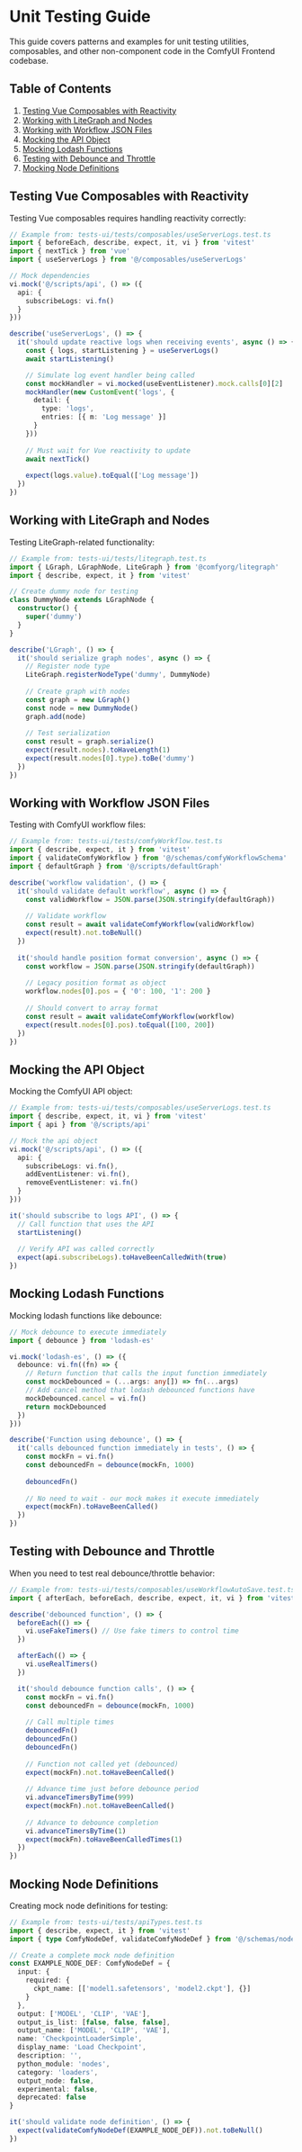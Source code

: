 # Unit Testing Guide

This guide covers patterns and examples for unit testing utilities, composables, and other non-component code in the ComfyUI Frontend codebase.

## Table of Contents

1. [Testing Vue Composables with Reactivity](#testing-vue-composables-with-reactivity)
2. [Working with LiteGraph and Nodes](#working-with-litegraph-and-nodes)
3. [Working with Workflow JSON Files](#working-with-workflow-json-files)
4. [Mocking the API Object](#mocking-the-api-object)
5. [Mocking Lodash Functions](#mocking-lodash-functions)
6. [Testing with Debounce and Throttle](#testing-with-debounce-and-throttle)
7. [Mocking Node Definitions](#mocking-node-definitions)


## Testing Vue Composables with Reactivity

Testing Vue composables requires handling reactivity correctly:

```typescript
// Example from: tests-ui/tests/composables/useServerLogs.test.ts
import { beforeEach, describe, expect, it, vi } from 'vitest'
import { nextTick } from 'vue'
import { useServerLogs } from '@/composables/useServerLogs'

// Mock dependencies
vi.mock('@/scripts/api', () => ({
  api: {
    subscribeLogs: vi.fn()
  }
}))

describe('useServerLogs', () => {
  it('should update reactive logs when receiving events', async () => {
    const { logs, startListening } = useServerLogs()
    await startListening()

    // Simulate log event handler being called
    const mockHandler = vi.mocked(useEventListener).mock.calls[0][2]
    mockHandler(new CustomEvent('logs', {
      detail: {
        type: 'logs',
        entries: [{ m: 'Log message' }]
      }
    }))
    
    // Must wait for Vue reactivity to update
    await nextTick()
    
    expect(logs.value).toEqual(['Log message'])
  })
})
```

## Working with LiteGraph and Nodes

Testing LiteGraph-related functionality:

```typescript
// Example from: tests-ui/tests/litegraph.test.ts
import { LGraph, LGraphNode, LiteGraph } from '@comfyorg/litegraph'
import { describe, expect, it } from 'vitest'

// Create dummy node for testing
class DummyNode extends LGraphNode {
  constructor() {
    super('dummy')
  }
}

describe('LGraph', () => {
  it('should serialize graph nodes', async () => {
    // Register node type
    LiteGraph.registerNodeType('dummy', DummyNode)
    
    // Create graph with nodes
    const graph = new LGraph()
    const node = new DummyNode()
    graph.add(node)
    
    // Test serialization
    const result = graph.serialize()
    expect(result.nodes).toHaveLength(1)
    expect(result.nodes[0].type).toBe('dummy')
  })
})
```

## Working with Workflow JSON Files

Testing with ComfyUI workflow files:

```typescript
// Example from: tests-ui/tests/comfyWorkflow.test.ts
import { describe, expect, it } from 'vitest'
import { validateComfyWorkflow } from '@/schemas/comfyWorkflowSchema'
import { defaultGraph } from '@/scripts/defaultGraph'

describe('workflow validation', () => {
  it('should validate default workflow', async () => {
    const validWorkflow = JSON.parse(JSON.stringify(defaultGraph))
    
    // Validate workflow
    const result = await validateComfyWorkflow(validWorkflow)
    expect(result).not.toBeNull()
  })
  
  it('should handle position format conversion', async () => {
    const workflow = JSON.parse(JSON.stringify(defaultGraph))
    
    // Legacy position format as object
    workflow.nodes[0].pos = { '0': 100, '1': 200 }
    
    // Should convert to array format
    const result = await validateComfyWorkflow(workflow)
    expect(result.nodes[0].pos).toEqual([100, 200])
  })
})
```

## Mocking the API Object

Mocking the ComfyUI API object:

```typescript
// Example from: tests-ui/tests/composables/useServerLogs.test.ts
import { describe, expect, it, vi } from 'vitest'
import { api } from '@/scripts/api'

// Mock the api object
vi.mock('@/scripts/api', () => ({
  api: {
    subscribeLogs: vi.fn(),
    addEventListener: vi.fn(),
    removeEventListener: vi.fn()
  }
}))

it('should subscribe to logs API', () => {
  // Call function that uses the API
  startListening()
  
  // Verify API was called correctly
  expect(api.subscribeLogs).toHaveBeenCalledWith(true)
})
```

## Mocking Lodash Functions

Mocking lodash functions like debounce:

```typescript
// Mock debounce to execute immediately
import { debounce } from 'lodash-es'

vi.mock('lodash-es', () => ({
  debounce: vi.fn((fn) => {
    // Return function that calls the input function immediately
    const mockDebounced = (...args: any[]) => fn(...args)
    // Add cancel method that lodash debounced functions have
    mockDebounced.cancel = vi.fn()
    return mockDebounced
  })
}))

describe('Function using debounce', () => {
  it('calls debounced function immediately in tests', () => {
    const mockFn = vi.fn()
    const debouncedFn = debounce(mockFn, 1000)
    
    debouncedFn()
    
    // No need to wait - our mock makes it execute immediately
    expect(mockFn).toHaveBeenCalled()
  })
})
```

## Testing with Debounce and Throttle

When you need to test real debounce/throttle behavior:

```typescript
// Example from: tests-ui/tests/composables/useWorkflowAutoSave.test.ts
import { afterEach, beforeEach, describe, expect, it, vi } from 'vitest'

describe('debounced function', () => {
  beforeEach(() => {
    vi.useFakeTimers() // Use fake timers to control time
  })

  afterEach(() => {
    vi.useRealTimers() 
  })

  it('should debounce function calls', () => {
    const mockFn = vi.fn()
    const debouncedFn = debounce(mockFn, 1000)
    
    // Call multiple times
    debouncedFn()
    debouncedFn()
    debouncedFn()
    
    // Function not called yet (debounced)
    expect(mockFn).not.toHaveBeenCalled()
    
    // Advance time just before debounce period
    vi.advanceTimersByTime(999)
    expect(mockFn).not.toHaveBeenCalled()
    
    // Advance to debounce completion
    vi.advanceTimersByTime(1)
    expect(mockFn).toHaveBeenCalledTimes(1)
  })
})
```

## Mocking Node Definitions

Creating mock node definitions for testing:

```typescript
// Example from: tests-ui/tests/apiTypes.test.ts
import { describe, expect, it } from 'vitest'
import { type ComfyNodeDef, validateComfyNodeDef } from '@/schemas/nodeDefSchema'

// Create a complete mock node definition
const EXAMPLE_NODE_DEF: ComfyNodeDef = {
  input: {
    required: {
      ckpt_name: [['model1.safetensors', 'model2.ckpt'], {}]
    }
  },
  output: ['MODEL', 'CLIP', 'VAE'],
  output_is_list: [false, false, false],
  output_name: ['MODEL', 'CLIP', 'VAE'],
  name: 'CheckpointLoaderSimple',
  display_name: 'Load Checkpoint',
  description: '',
  python_module: 'nodes',
  category: 'loaders',
  output_node: false,
  experimental: false,
  deprecated: false
}

it('should validate node definition', () => {
  expect(validateComfyNodeDef(EXAMPLE_NODE_DEF)).not.toBeNull()
})
```